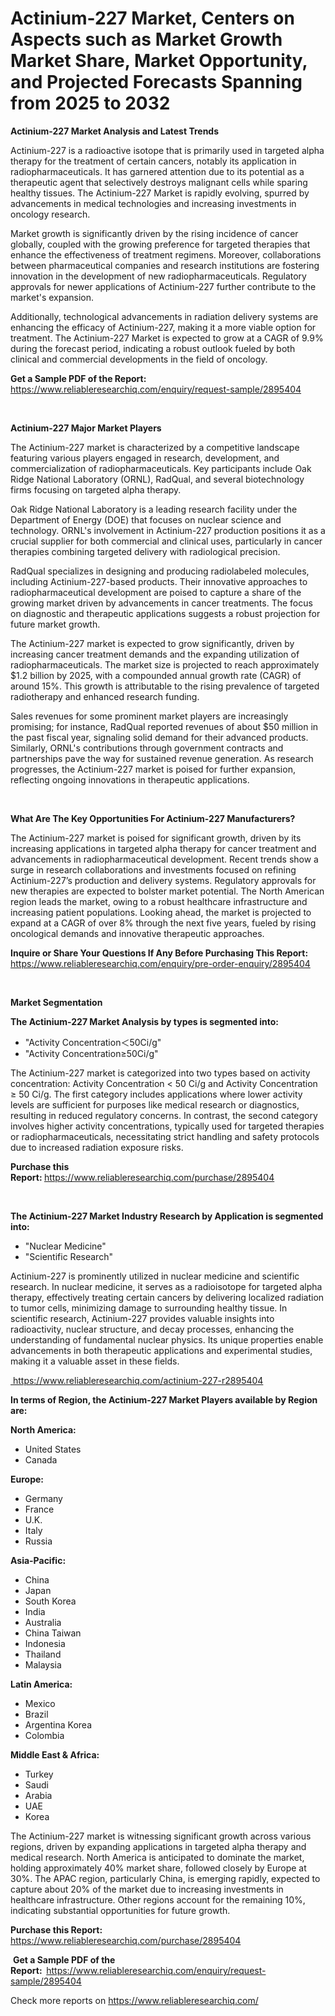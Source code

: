 <p><h1>Actinium-227 Market, Centers on Aspects such as Market Growth Market Share, Market Opportunity, and Projected Forecasts Spanning from 2025 to 2032</h1></p><p><strong>Actinium-227 Market Analysis and Latest Trends</strong></p>
<p><p>Actinium-227 is a radioactive isotope that is primarily used in targeted alpha therapy for the treatment of certain cancers, notably its application in radiopharmaceuticals. It has garnered attention due to its potential as a therapeutic agent that selectively destroys malignant cells while sparing healthy tissues. The Actinium-227 Market is rapidly evolving, spurred by advancements in medical technologies and increasing investments in oncology research.</p><p>Market growth is significantly driven by the rising incidence of cancer globally, coupled with the growing preference for targeted therapies that enhance the effectiveness of treatment regimens. Moreover, collaborations between pharmaceutical companies and research institutions are fostering innovation in the development of new radiopharmaceuticals. Regulatory approvals for newer applications of Actinium-227 further contribute to the market's expansion.</p><p>Additionally, technological advancements in radiation delivery systems are enhancing the efficacy of Actinium-227, making it a more viable option for treatment. The Actinium-227 Market is expected to grow at a CAGR of 9.9% during the forecast period, indicating a robust outlook fueled by both clinical and commercial developments in the field of oncology.</p></p>
<p><strong>Get a Sample PDF of the Report:&nbsp;</strong> <a href="https://www.reliableresearchiq.com/enquiry/request-sample/2895404?utm_campaign=2265&utm_medium=2&utm_source=Github&utm_content=ia&utm_term=15032025&utm_id=actinium-227">https://www.reliableresearchiq.com/enquiry/request-sample/2895404</a></p>
<p>&nbsp;</p>
<p><strong>Actinium-227 Major Market Players</strong></p>
<p><p>The Actinium-227 market is characterized by a competitive landscape featuring various players engaged in research, development, and commercialization of radiopharmaceuticals. Key participants include Oak Ridge National Laboratory (ORNL), RadQual, and several biotechnology firms focusing on targeted alpha therapy.</p><p>Oak Ridge National Laboratory is a leading research facility under the Department of Energy (DOE) that focuses on nuclear science and technology. ORNL's involvement in Actinium-227 production positions it as a crucial supplier for both commercial and clinical uses, particularly in cancer therapies combining targeted delivery with radiological precision.</p><p>RadQual specializes in designing and producing radiolabeled molecules, including Actinium-227-based products. Their innovative approaches to radiopharmaceutical development are poised to capture a share of the growing market driven by advancements in cancer treatments. The focus on diagnostic and therapeutic applications suggests a robust projection for future market growth.</p><p>The Actinium-227 market is expected to grow significantly, driven by increasing cancer treatment demands and the expanding utilization of radiopharmaceuticals. The market size is projected to reach approximately $1.2 billion by 2025, with a compounded annual growth rate (CAGR) of around 15%. This growth is attributable to the rising prevalence of targeted radiotherapy and enhanced research funding.</p><p>Sales revenues for some prominent market players are increasingly promising; for instance, RadQual reported revenues of about $50 million in the past fiscal year, signaling solid demand for their advanced products. Similarly, ORNL's contributions through government contracts and partnerships pave the way for sustained revenue generation. As research progresses, the Actinium-227 market is poised for further expansion, reflecting ongoing innovations in therapeutic applications.</p></p>
<p>&nbsp;</p>
<p><strong>What Are The Key Opportunities For Actinium-227 Manufacturers?</strong></p>
<p><p>The Actinium-227 market is poised for significant growth, driven by its increasing applications in targeted alpha therapy for cancer treatment and advancements in radiopharmaceutical development. Recent trends show a surge in research collaborations and investments focused on refining Actinium-227’s production and delivery systems. Regulatory approvals for new therapies are expected to bolster market potential. The North American region leads the market, owing to a robust healthcare infrastructure and increasing patient populations. Looking ahead, the market is projected to expand at a CAGR of over 8% through the next five years, fueled by rising oncological demands and innovative therapeutic approaches.</p></p>
<p><strong>Inquire or Share Your Questions If Any Before Purchasing This Report:</strong> <a href="https://www.reliableresearchiq.com/enquiry/pre-order-enquiry/2895404?utm_campaign=2265&utm_medium=2&utm_source=Github&utm_content=ia&utm_term=15032025&utm_id=actinium-227">https://www.reliableresearchiq.com/enquiry/pre-order-enquiry/2895404</a></p>
<p>&nbsp;</p>
<p><strong>Market Segmentation</strong></p>
<p><strong>The Actinium-227 Market Analysis by types is segmented into:</strong></p>
<p><ul><li>"Activity Concentration＜50Ci/g"</li><li>"Activity Concentration≥50Ci/g"</li></ul></p>
<p><p>The Actinium-227 market is categorized into two types based on activity concentration: Activity Concentration < 50 Ci/g and Activity Concentration ≥ 50 Ci/g. The first category includes applications where lower activity levels are sufficient for purposes like medical research or diagnostics, resulting in reduced regulatory concerns. In contrast, the second category involves higher activity concentrations, typically used for targeted therapies or radiopharmaceuticals, necessitating strict handling and safety protocols due to increased radiation exposure risks.</p></p>
<p><strong>Purchase this Report:&nbsp;</strong><a href="https://www.reliableresearchiq.com/purchase/2895404?utm_campaign=2265&utm_medium=2&utm_source=Github&utm_content=ia&utm_term=15032025&utm_id=actinium-227">https://www.reliableresearchiq.com/purchase/2895404</a></p>
<p>&nbsp;</p>
<p><strong>The Actinium-227 Market Industry Research by Application is segmented into:</strong></p>
<p><ul><li>"Nuclear Medicine"</li><li>"Scientific Research"</li></ul></p>
<p><p>Actinium-227 is prominently utilized in nuclear medicine and scientific research. In nuclear medicine, it serves as a radioisotope for targeted alpha therapy, effectively treating certain cancers by delivering localized radiation to tumor cells, minimizing damage to surrounding healthy tissue. In scientific research, Actinium-227 provides valuable insights into radioactivity, nuclear structure, and decay processes, enhancing the understanding of fundamental nuclear physics. Its unique properties enable advancements in both therapeutic applications and experimental studies, making it a valuable asset in these fields.</p></p>
<p><a href="https://www.reliableresearchiq.com/actinium-227-r2895404?utm_campaign=2265&utm_medium=2&utm_source=Github&utm_content=ia&utm_term=15032025&utm_id=actinium-227">&nbsp;https://www.reliableresearchiq.com/actinium-227-r2895404</a></p>
<p><strong>In terms of Region, the Actinium-227 Market Players available by Region are:</strong></p>
<p>
    <p> <strong> North America: </strong>
        <ul>
            <li>United States</li>
            <li>Canada</li>
        </ul>
        </p> 
    <p> <strong> Europe: </strong>
        <ul>
            <li>Germany</li>
            <li>France</li>
            <li>U.K.</li>
            <li>Italy</li>
            <li>Russia</li>
        </ul>
        </p> 
    <p> <strong> Asia-Pacific: </strong>
        <ul>
            <li>China</li>
            <li>Japan</li>
            <li>South Korea</li>
            <li>India</li>
            <li>Australia</li>
            <li>China Taiwan</li>
            <li>Indonesia</li>
            <li>Thailand</li>
            <li>Malaysia</li>
        </ul>
        </p> 
    <p> <strong> Latin America: </strong>
        <ul>
            <li>Mexico</li>
            <li>Brazil</li>
            <li>Argentina Korea</li>
            <li>Colombia</li>
        </ul>
        </p> 
    <p> <strong> Middle East & Africa: </strong>
        <ul>
            <li>Turkey</li>
            <li>Saudi</li>
            <li>Arabia</li>
            <li>UAE</li>
            <li>Korea</li>
        </ul>
    </p>
    </p>
<p><p>The Actinium-227 market is witnessing significant growth across various regions, driven by expanding applications in targeted alpha therapy and medical research. North America is anticipated to dominate the market, holding approximately 40% market share, followed closely by Europe at 30%. The APAC region, particularly China, is emerging rapidly, expected to capture about 20% of the market due to increasing investments in healthcare infrastructure. Other regions account for the remaining 10%, indicating substantial opportunities for future growth.</p></p>
<p><strong>Purchase this Report: </strong><a href="https://www.reliableresearchiq.com/purchase/2895404?utm_campaign=2265&utm_medium=2&utm_source=Github&utm_content=ia&utm_term=15032025&utm_id=actinium-227">https://www.reliableresearchiq.com/purchase/2895404</a></p>
<p>&nbsp;<strong>Get a Sample PDF of the Report:&nbsp;&nbsp;</strong><a href="https://www.reliableresearchiq.com/enquiry/request-sample/2895404?utm_campaign=2265&utm_medium=2&utm_source=Github&utm_content=ia&utm_term=15032025&utm_id=actinium-227">https://www.reliableresearchiq.com/enquiry/request-sample/2895404</a></p>
<p><strong></strong></p>
<p>Check more reports on <a href="https://www.reliableresearchiq.com/?utm_campaign=2265&utm_medium=2&utm_source=Github&utm_content=ia&utm_term=15032025&utm_id=actinium-227">https://www.reliableresearchiq.com/</a></p>